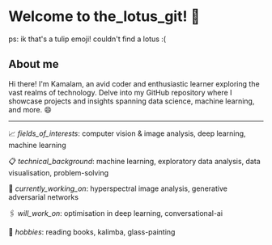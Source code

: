 # Welcome to the_lotus_git! :tulip: 
ps: ik that's a tulip emoji! couldn't find a lotus :(
## About me
Hi there! I'm Kamalam, an avid coder and enthusiastic learner exploring the vast realms of technology. 
Delve into my GitHub repository where I showcase projects and insights spanning data science, machine learning, and more. :smile:

-------------------------------------------------------------------------------------------------------------------------------------
:chart_with_upwards_trend: _fields_of_interests_: computer vision & image analysis, deep learning, machine learning 

:clipboard: _technical_background_: machine learning, exploratory data analysis, data visualisation, problem-solving

:round_pushpin: _currently_working_on_: hyperspectral image analysis, generative adversarial networks

:paperclips: _will_work_on_: optimisation in deep learning, conversational-ai

:briefcase: _hobbies_: reading books, kalimba, glass-painting 
